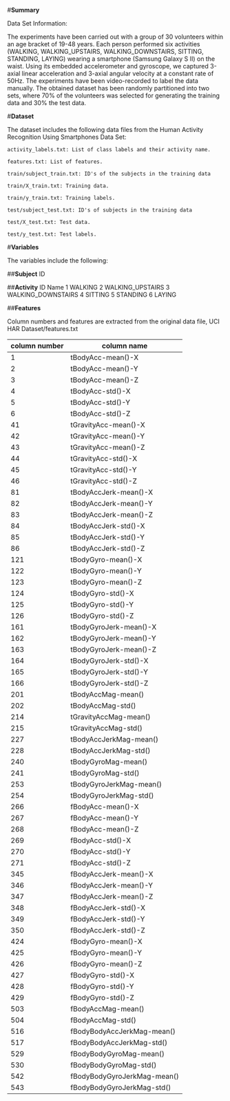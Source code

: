 #**Summary**

Data Set Information:

The experiments have been carried out with a group of 30 volunteers within an age bracket of 19-48 years. Each person performed six activities (WALKING, WALKING_UPSTAIRS, WALKING_DOWNSTAIRS, SITTING, STANDING, LAYING) wearing a smartphone (Samsung Galaxy S II) on the waist. Using its embedded accelerometer and gyroscope, we captured 3-axial linear acceleration and 3-axial angular velocity at a constant rate of 50Hz. The experiments have been video-recorded to label the data manually. The obtained dataset has been randomly partitioned into two sets, where 70% of the volunteers was selected for generating the training data and 30% the test data.



#**Dataset**

The dataset includes the following data files from the Human Activity Recognition Using Smartphones Data Set:

    activity_labels.txt: List of class labels and their activity name.
    
    features.txt: List of features.

    train/subject_train.txt: ID's of the subjects in the training data

    train/X_train.txt: Training data.

    train/y_train.txt: Training labels.

    test/subject_test.txt: ID's of subjects in the training data

    test/X_test.txt: Test data.

    test/y_test.txt: Test labels.



#**Variables**

The variables include the following:

##**Subject**
ID

##**Activity**
ID	Name
1 	WALKING
2 	WALKING_UPSTAIRS
3 	WALKING_DOWNSTAIRS
4 	SITTING
5 	STANDING
6 	LAYING





##**Features**

Column numbers and features are extracted from the original data file, UCI HAR Dataset/features.txt

column number |	column name
--------------------- | -------------------
1 |	tBodyAcc-mean()-X
2 |	tBodyAcc-mean()-Y
3 |	tBodyAcc-mean()-Z
4 |	tBodyAcc-std()-X
5 |	tBodyAcc-std()-Y
6 |	tBodyAcc-std()-Z
41 |	tGravityAcc-mean()-X
42 |	tGravityAcc-mean()-Y
43 |	tGravityAcc-mean()-Z
44 |	tGravityAcc-std()-X
45 |	tGravityAcc-std()-Y
46 |	tGravityAcc-std()-Z
81 |	tBodyAccJerk-mean()-X
82 |	tBodyAccJerk-mean()-Y
83 |	tBodyAccJerk-mean()-Z
84 |	tBodyAccJerk-std()-X
85 |	tBodyAccJerk-std()-Y
86 |	tBodyAccJerk-std()-Z
121 |	tBodyGyro-mean()-X
122 |	tBodyGyro-mean()-Y
123 |	tBodyGyro-mean()-Z
124 |	tBodyGyro-std()-X
125 |	tBodyGyro-std()-Y
126 |	tBodyGyro-std()-Z
161 |	tBodyGyroJerk-mean()-X
162 |	tBodyGyroJerk-mean()-Y
163 |	tBodyGyroJerk-mean()-Z
164 |	tBodyGyroJerk-std()-X
165 |	tBodyGyroJerk-std()-Y
166 |	tBodyGyroJerk-std()-Z
201 |	tBodyAccMag-mean()
202 |	tBodyAccMag-std()
214 |	tGravityAccMag-mean()
215 |	tGravityAccMag-std()
227 |	tBodyAccJerkMag-mean()
228 |	tBodyAccJerkMag-std()
240 |	tBodyGyroMag-mean()
241 |	tBodyGyroMag-std()
253 |	tBodyGyroJerkMag-mean()
254 |	tBodyGyroJerkMag-std()
266 |	fBodyAcc-mean()-X
267 |	fBodyAcc-mean()-Y
268 |	fBodyAcc-mean()-Z
269 |	fBodyAcc-std()-X
270 |	fBodyAcc-std()-Y
271 |	fBodyAcc-std()-Z
345 |	fBodyAccJerk-mean()-X
346 |	fBodyAccJerk-mean()-Y
347 |	fBodyAccJerk-mean()-Z
348 |	fBodyAccJerk-std()-X
349 |	fBodyAccJerk-std()-Y
350 |	fBodyAccJerk-std()-Z
424 |	fBodyGyro-mean()-X
425 |	fBodyGyro-mean()-Y
426 |	fBodyGyro-mean()-Z
427 |	fBodyGyro-std()-X
428 |	fBodyGyro-std()-Y
429 |	fBodyGyro-std()-Z
503 |	fBodyAccMag-mean()
504 |	fBodyAccMag-std()
516 |	fBodyBodyAccJerkMag-mean()
517 |	fBodyBodyAccJerkMag-std()
529 |	fBodyBodyGyroMag-mean()
530 |	fBodyBodyGyroMag-std()
542 |	fBodyBodyGyroJerkMag-mean()
543 |	fBodyBodyGyroJerkMag-std()
